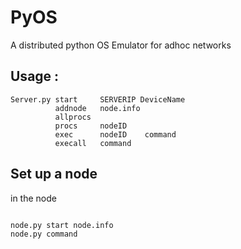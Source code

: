 PyOS
====

A distributed python OS Emulator for adhoc networks



## Usage : 
```
Server.py start     SERVERIP DeviceName
          addnode   node.info
          allprocs  
          procs     nodeID
          exec      nodeID    command
          execall   command
```
## Set up a node

in the node

```

node.py start node.info
node.py command
```
